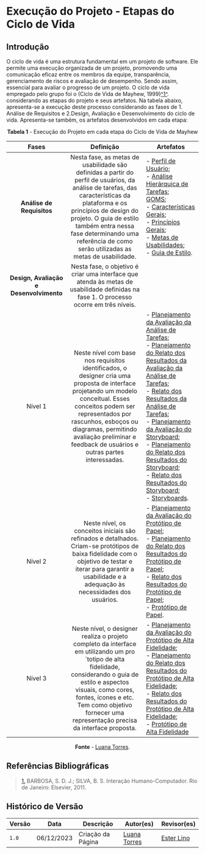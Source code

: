 # Execução do Projeto - Etapas do Ciclo de Vida

## Introdução

O ciclo de vida é uma estrutura fundamental em um projeto de software. Ele permite uma execução organizada de um projeto, promovendo uma comunicação eficaz entre os membros da equipe, transparência, gerenciamento de riscos e avaliação de desempenho. Sendo assim, essencial para avaliar o progresso de um projeto.
O ciclo de vida empregado pelo grupo foi o (Ciclo de Vida de Mayhew, 1999)<a id="anchor_1" href="#REF1">^1^</a>.  considerando as etapas do projeto e seus artefatos. Na tabela abaixo, apresenta-se a execução deste processo considerando as fases de 1. Análise de Requisitos e 2.Design, Avaliação e Desenvolvimento do ciclo de vida. Apresenta-se também, os artefatos desenvolvidos em cada etapa:

<center>

**Tabela 1** - Execução do Projeto em cada etapa do Ciclo de Vida de Mayhew

| Fases |                          Definição                           | Artefatos |
| :---: | :----------------------------------------------------------: | ------- |
| **Análise de Requisitos** | Nesta fase, as metas de usabilidade são definidas a partir do perfil de usuários, da análise de tarefas, das características da plataforma e os princípios de design do projeto. O guia de estilo também entra nessa fase determinando uma referência de como serão utilizadas as metas de usabilidade.| - [Perfil de Usuário](https://interacao-humano-computador.github.io/2023.2-OnlineJudge/segunda-entrega/perfil-usuario/); <br> - [Análise Hierárquica de Tarefas](https://interacao-humano-computador.github.io/2023.2-OnlineJudge/segunda-entrega/analise-tarefas/HTA/); <br> [GOMS](https://interacao-humano-computador.github.io/2023.2-OnlineJudge/segunda-entrega/analise-tarefas/GOMS/); <br> - [Características Gerais](https://interacao-humano-computador.github.io/2023.2-OnlineJudge/terceira-entrega/caracteristicas-plataforma/); <br> - [Princípios Gerais](https://interacao-humano-computador.github.io/2023.2-OnlineJudge/terceira-entrega/principios-gerais/); <br> - [Metas de Usabilidades](https://interacao-humano-computador.github.io/2023.2-OnlineJudge/terceira-entrega/metas-usabilidade/); <br> - [Guia de Estilo](https://interacao-humano-computador.github.io/2023.2-OnlineJudge/terceira-entrega/guia-estilo/). |
| **Design, Avaliação e Desenvolvimento** | Nesta fase, o objetivo é criar uma interface que atenda às metas de usabilidade definidas na fase 1. O processo ocorre em três níveis. |
| Nível 1 | Neste nível com base nos requisitos identificados, o designer cria uma proposta de interface projetando um modelo conceitual. Esses conceitos podem ser representados por rascunhos, esboços ou diagramas, permitindo avaliação preliminar e feedback de usuários e outras partes interessadas. | - [Planejamento da Avaliação da Análise de Tarefas](https://interacao-humano-computador.github.io/2023.2-OnlineJudge/quarta-entrega/nivel1/analise_de_tarefas/planejamento-avaliacao-tarefas/);  <br> - [Planejamento do Relato dos Resultados da Avaliação da Análise de Tarefas](https://interacao-humano-computador.github.io/2023.2-OnlineJudge/quarta-entrega/nivel1/analise_de_tarefas/planejamento-do-relato-dos-resultados/); <br> - [Relato dos Resultados da Análise de Tarefas](https://interacao-humano-computador.github.io/2023.2-OnlineJudge/quarta-entrega/nivel1/analise_de_tarefas/relato-resultados-tarefas/); <br> - [Planejamento da Avaliação do Storyboard](https://interacao-humano-computador.github.io/2023.2-OnlineJudge/quarta-entrega/nivel1/storyboard/planejamento-avaliacao-storyboard/); <br> - [Planejamento do Relato dos Resultados do Storyboard](https://interacao-humano-computador.github.io/2023.2-OnlineJudge/quarta-entrega/nivel1/storyboard/planejamento-relato-resultados-storyboard/); <br> - [Relato dos Resultados do Storyboard](https://interacao-humano-computador.github.io/2023.2-OnlineJudge/quarta-entrega/nivel1/storyboard/relato-resultados-storyboard/); <br> - [Storyboards](https://interacao-humano-computador.github.io/2023.2-OnlineJudge/quarta-entrega/nivel1/storyboard/storyboards/). |
| Nível 2 | Neste nível, os conceitos iniciais são refinados e detalhados. Criam-se protótipos de baixa fidelidade com o objetivo de testar e iterar para garantir a usabilidade e a adequação às necessidades dos usuários. | - [Planejamento da Avaliação do Protótipo de Papel](https://interacao-humano-computador.github.io/2023.2-OnlineJudge/quarta-entrega/nivel2/planejamento-avaliacao-prototipo-papel/); <br> - [Planejamento do Relato dos Resultados do Protótipo de Papel](https://interacao-humano-computador.github.io/2023.2-OnlineJudge/quarta-entrega/nivel2/planejamento-do-relato-dos-resultados-prototipo-de-papel/); <br> - [Relato dos Resultados do Protótipo de Papel](https://interacao-humano-computador.github.io/2023.2-OnlineJudge/quarta-entrega/nivel2/relato-dos-resultados-do-prot%C3%B3tipo-de-papel/); <br> - [Protótipo de Papel](https://marvelapp.com/prototype/1045ifhe/screen/93180271). |
| Nível 3 | Neste nível, o designer realiza o projeto completo da interface em utilizando um pro´totipo de alta fidelidade, considerando o guia de estilo e aspectos visuais, como cores, fontes, ícones e etc. Tem como objetivo fornecer uma representação precisa da interface proposta. | - [Planejamento da Avaliação do Protótipo de Alta Fidelidade](https://interacao-humano-computador.github.io/2023.2-OnlineJudge/quarta-entrega/nivel3/planejamento-avaliacao-prototipo-alta-fidelidade/); <br> - [Planejamento do Relato dos Resultados do Protótipo de Alta Fidelidade](https://interacao-humano-computador.github.io/2023.2-OnlineJudge/quarta-entrega/nivel3/planejamento-relato-dos-resultados-prototipo-alta/); <br> - [Relato dos Resultados do Protótipo de Alta Fidelidade](https://interacao-humano-computador.github.io/2023.2-OnlineJudge/quarta-entrega/nivel3/relato-resultados-prototipo-alta-fidelidade/); <br> - [Protótipo de Alta Fidelidade](https://www.figma.com/file/NGcLbMFzbKyHIc4cHZB63M/IHC---Proposta-de-Interven%C3%A7%C3%A3o?type=design&node-id=0%3A1&mode=design&t=HXZq3tAKAQM4wWSj-1) |

**Fonte** - [Luana Torres](https://github.com/luanatorress).

</center>

## Referências Bibliográficas

> <a id="REF1" href="#anchor_1">1.</a> BARBOSA, S. D. J.; SILVA, B. S. Interação Humano-Computador. Rio de Janeiro: Elsevier, 2011.

## Histórico de Versão

| Versão |    Data    |                Descrição                 |                    Autor(es)                     |                 Revisor(es)                  |
| ------ | ---------- | ------------------------------------------- | ------------------------------------------------ | ------------------------------------------- |
| `1.0`  | 06/12/2023 | Criação da Página | [Luana Torres](https://github.com/luanatorress) | [Ester Lino](https://github.com/esteerlino) |